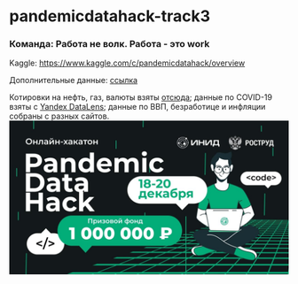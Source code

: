 # pandemicdatahack-track3
### Команда: Работа не волк. Работа - это work
Kaggle: https://www.kaggle.com/c/pandemicdatahack/overview

Дополнительные данные: [ссылка](https://drive.google.com/drive/folders/1EUdZ6O1XtNw4Y109QbPUfF2gefmp89Ml?usp=sharing)

Котировки на нефть, газ, валюты взяты [отсюда](https://ru.investing.com/commodities/natural-gas-historical-data); данные по COVID-19 взяты с [Yandex DataLens](https://datalens.yandex/7o7is1q6ikh23?tab=ov3&utm_source=cbfooter); данные по ВВП, безработице и инфляции собраны с разных сайтов.
![](img.jpg)
